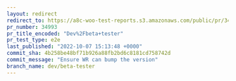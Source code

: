```yaml
---
layout: redirect
redirect_to: https://a8c-woo-test-reports.s3.amazonaws.com/public/pr/34993/e2e/index.html
pr_number: 34993
pr_title_encoded: "Dev%2Fbeta+tester"
pr_test_type: e2e
last_published: "2022-10-07 15:13:48 +0000"
commit_sha: 4b258be48bf71b926a88fb2bd6c8181cd758742d
commit_message: "Ensure WR can bump the version"
branch_name: dev/beta-tester
---
```

